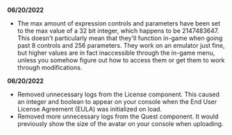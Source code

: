 **06/20/2022**

- The max amount of expression controls and parameters have been set to the max value of a 32 bit integer, which happens to be 2147483647. This doesn't particularly mean that they'll function in-game when going past 8 controls and 256 parameters. They work on an emulator just fine, but higher values are in fact inaccessible through the in-game menu, unless you somehow figure out how to access them or get them to work through modifications.

**06/20/2022**

- Removed unnecessary logs from the License component. This caused an integer and boolean to appear on your console when the End User License Agreement (EULA) was initialized on load.
- Removed more unnecessary logs from the Quest component. It would previously show the size of the avatar on your console when uploading.
